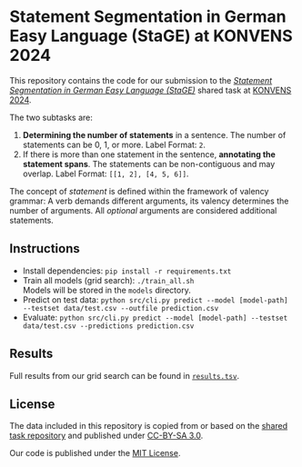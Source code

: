# Statement Segmentation in German Easy Language (StaGE) at KONVENS 2024

This repository contains the code for our submission to the [*Statement Segmentation in German Easy Language (StaGE)*](https://german-easy-to-read.github.io/statements/) shared task at [KONVENS 2024](https://konvens-2024.univie.ac.at/).

The two subtasks are:
1. **Determining the number of statements** in a sentence. The number of statements can be 0, 1, or more. Label Format: `2`.
2. If there is more than one statement in the sentence, **annotating the statement spans**. The statements can be non-contiguous and may overlap. Label Format: `[[1, 2], [4, 5, 6]]`.

The concept of *statement* is defined within the framework of valency grammar: A verb demands different arguments, its valency determines the number of arguments. All *optional* arguments are considered additional statements.

## Instructions

- Install dependencies: `pip install -r requirements.txt`
- Train all models (grid search): `./train_all.sh`  
  Models will be stored in the `models` directory.
- Predict on test data: `python src/cli.py predict --model [model-path] --testset data/test.csv --outfile prediction.csv`
- Evaluate: `python src/cli.py predict --model [model-path] --testset data/test.csv --predictions prediction.csv`

## Results

Full results from our grid search can be found in [`results.tsv`](results.tsv).

## License

The data included in this repository is copied from or based on the [shared task repository](https://github.com/german-easy-to-read/statements/tree/master/data) and published under [CC-BY-SA 3.0](https://creativecommons.org/licenses/by-sa/3.0/).

Our code is published under the [MIT License](LICENSE).
